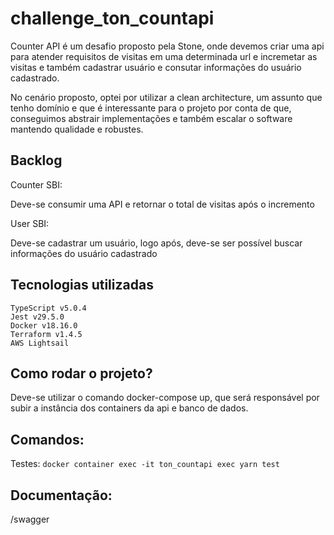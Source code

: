 # challenge_ton_countapi

Counter API é um desafio proposto pela Stone, onde devemos criar uma api para atender requisitos de visitas em uma determinada url e incremetar as visitas e também cadastrar usuário e consutar informações do usuário cadastrado.

No cenário proposto, optei por utilizar a clean architecture, um assunto que tenho domínio e que é interessante para o projeto por conta de que, conseguimos abstrair implementações e também escalar o software mantendo qualidade e robustes.

## Backlog
Counter SBI:

Deve-se consumir uma API e retornar o total de visitas após o incremento

User SBI:

Deve-se cadastrar um usuário, logo após, deve-se ser possível buscar informações do usuário cadastrado

## Tecnologias utilizadas
```
TypeScript v5.0.4
Jest v29.5.0
Docker v18.16.0
Terraform v1.4.5
AWS Lightsail
```

## Como rodar o projeto?
Deve-se utilizar o comando docker-compose up, que será responsável por subir a instância dos containers da api e banco de dados.

## Comandos:

Testes: `docker container exec -it ton_countapi exec yarn test`

## Documentação:

/swagger
